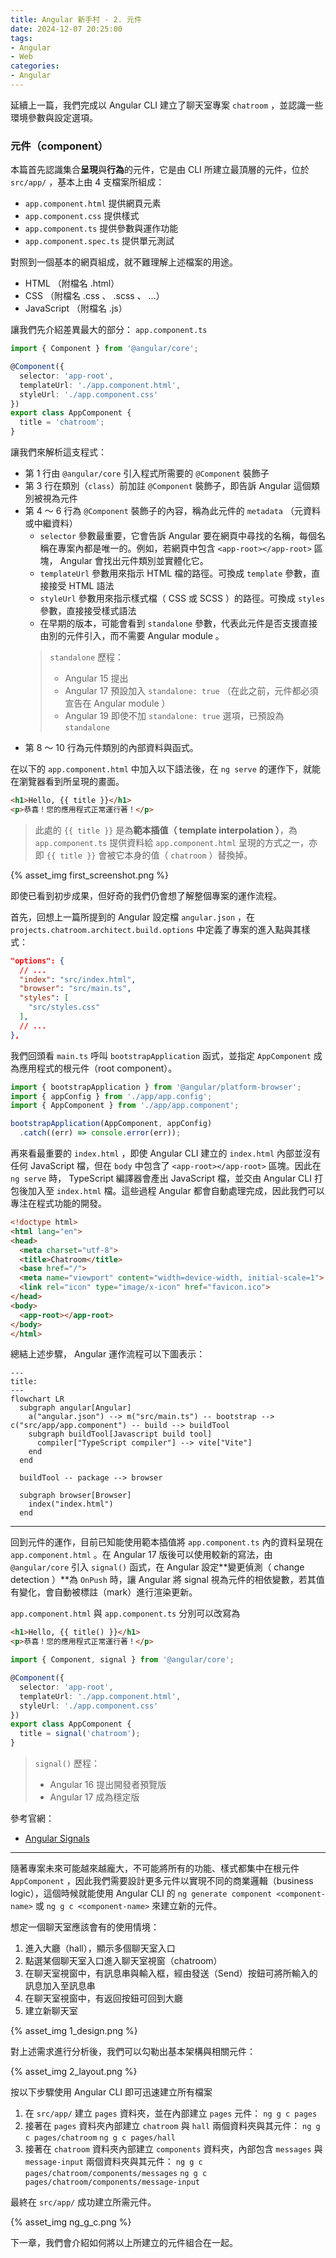 ```yaml
---
title: Angular 新手村 - 2. 元件
date: 2024-12-07 20:25:00
tags:
- Angular
- Web
categories:
- Angular
---
```


延續上一篇，我們完成以 Angular CLI 建立了聊天室專案 `chatroom` ，並認識一些環境參數與設定選項。

### 元件（component）

本篇首先認識集合**呈現**與**行為**的元件，它是由 CLI 所建立最頂層的元件，位於 `src/app/` ，基本上由 4 支檔案所組成：
* `app.component.html` 提供網頁元素
* `app.component.css` 提供樣式
* `app.component.ts` 提供參數與運作功能
* `app.component.spec.ts` 提供單元測試

對照到一個基本的網頁組成，就不難理解上述檔案的用途。
* HTML （附檔名 .html）
* CSS （附檔名 .css 、 .scss 、 …）
* JavaScript （附檔名 .js）

讓我們先介紹差異最大的部分： `app.component.ts`

```typescript
import { Component } from '@angular/core';

@Component({
  selector: 'app-root',
  templateUrl: './app.component.html',
  styleUrl: './app.component.css'
})
export class AppComponent {
  title = 'chatroom';
}
```

讓我們來解析這支程式：
* 第 1 行由 `@angular/core` 引入程式所需要的 `@Component` 裝飾子
* 第 3 行在類別（`class`）前加註 `@Component` 裝飾子，即告訴 Angular 這個類別被視為元件
* 第 4 ～ 6 行為 `@Component` 裝飾子的內容，稱為此元件的 `metadata` （元資料或中繼資料）
  * `selector` 參數最重要，它會告訴 Angular 要在網頁中尋找的名稱，每個名稱在專案內都是唯一的。例如，若網頁中包含 `<app-root></app-root>` 區塊， Angular 會找出元件類別並實體化它。
  * `templateUrl` 參數用來指示 HTML 檔的路徑。可換成 `template` 參數，直接接受 HTML 語法
  * `styleUrl` 參數用來指示樣式檔（ CSS 或 SCSS ）的路徑。可換成 `styles` 參數，直接接受樣式語法 
  * 在早期的版本，可能會看到 `standalone` 參數，代表此元件是否支援直接由別的元件引入，而不需要 Angular module 。
  > `standalone` 歷程：
  > * Angular 15 提出
  > * Angular 17 預設加入 `standalone: true` （在此之前，元件都必須宣告在 Angular module ）
  > * Angular 19 即使不加 `standalone: true` 選項，已預設為 `standalone`
* 第 8 ～ 10 行為元件類別的內部資料與函式。

在以下的 `app.component.html` 中加入以下語法後，在 `ng serve` 的運作下，就能在瀏覽器看到所呈現的畫面。

```html
<h1>Hello, {{ title }}</h1>
<p>恭喜！您的應用程式正常運行著！</p>
```

> 此處的 `{{ title }}` 是為**範本插值（ template interpolation ）**，為 `app.component.ts` 提供資料給 `app.component.html` 呈現的方式之一，亦即 `{{ title }}` 會被它本身的值（ `chatroom` ）替換掉。

{% asset_img first_screenshot.png %}

<!-- more -->

即使已看到初步成果，但好奇的我們仍會想了解整個專案的運作流程。

首先，回想上一篇所提到的 Angular 設定檔 `angular.json` ，在 `projects.chatroom.architect.build.options` 中定義了專案的進入點與其樣式：

```json
"options": {
  // ...
  "index": "src/index.html",
  "browser": "src/main.ts",
  "styles": [
    "src/styles.css"
  ],
  // ...
},
```

我們回頭看 `main.ts` 呼叫 `bootstrapApplication` 函式，並指定 `AppComponent` 成為應用程式的根元件（root component）。

```typescript
import { bootstrapApplication } from '@angular/platform-browser';
import { appConfig } from './app/app.config';
import { AppComponent } from './app/app.component';

bootstrapApplication(AppComponent, appConfig)
  .catch((err) => console.error(err));
```

再來看最重要的 `index.html` ，即使 Angular CLI 建立的 `index.html` 內部並沒有任何 JavaScript 檔，但在 `body` 中包含了 `<app-root></app-root>` 區塊。因此在 `ng serve` 時， TypeScript 編譯器會產出 JavaScript 檔，並交由 Angular CLI 打包後加入至 `index.html` 檔。這些過程 Angular 都會自動處理完成，因此我們可以專注在程式功能的開發。

```html
<!doctype html>
<html lang="en">
<head>
  <meta charset="utf-8">
  <title>Chatroom</title>
  <base href="/">
  <meta name="viewport" content="width=device-width, initial-scale=1">
  <link rel="icon" type="image/x-icon" href="favicon.ico">
</head>
<body>
  <app-root></app-root>
</body>
</html>
```

總結上述步驟， Angular 運作流程可以下圖表示：

```mermaid
---
title: 
---
flowchart LR
  subgraph angular[Angular]
    a("angular.json") --> m("src/main.ts") -- bootstrap --> c("src/app/app.component") -- build --> buildTool
    subgraph buildTool[Javascript build tool]
      compiler["TypeScript compiler"] --> vite["Vite"]
    end
  end

  buildTool -- package --> browser

  subgraph browser[Browser]
    index("index.html")
  end
```

---

回到元件的運作，目前已知能使用範本插值將 `app.component.ts` 內的資料呈現在 `app.component.html` 。在 Angular 17 版後可以使用較新的寫法，由 `@angular/core` 引入 `signal()` 函式，在 Angular 設定**變更偵測（ change detection ）**為 `OnPush` 時，讓 Angular 將 signal 視為元件的相依變數，若其值有變化，會自動被標註（mark）進行渲染更新。

`app.component.html` 與 `app.component.ts` 分別可以改寫為

```html
<h1>Hello, {{ title() }}</h1>
<p>恭喜！您的應用程式正常運行著！</p>
```
```typescript
import { Component, signal } from '@angular/core';

@Component({
  selector: 'app-root',
  templateUrl: './app.component.html',
  styleUrl: './app.component.css'
})
export class AppComponent {
  title = signal('chatroom');
}
```

> `signal()` 歷程：
> * Angular 16 提出開發者預覽版
> * Angular 17 成為穩定版

參考官網：
* [Angular Signals](https://angular.dev/guide/signals)

---

隨著專案未來可能越來越龐大，不可能將所有的功能、樣式都集中在根元件 `AppComponent` ，因此我們需要設計更多元件以實現不同的商業邏輯（business logic），這個時候就能使用 Angular CLI 的 `ng generate component <component-name>` 或 `ng g c <component-name>` 來建立新的元件。

想定一個聊天室應該會有的使用情境：
1. 進入大廳（hall），顯示多個聊天室入口
2. 點選某個聊天室入口進入聊天室視窗（chatroom）
3. 在聊天室視窗中，有訊息串與輸入框，經由發送（Send）按鈕可將所輸入的訊息加入至訊息串
4. 在聊天室視窗中，有返回按鈕可回到大廳
5. 建立新聊天室

{% asset_img 1_design.png %}

對上述需求進行分析後，我們可以勾勒出基本架構與相關元件：

{% asset_img 2_layout.png %}

按以下步驟使用 Angular CLI 即可迅速建立所有檔案
1. 在 `src/app/` 建立 `pages` 資料夾，並在內部建立 `pages` 元件：
  `ng g c pages`
2. 接著在 `pages` 資料夾內部建立 `chatroom` 與 `hall` 兩個資料夾與其元件：
  `ng g c pages/chatroom`
  `ng g c pages/hall`
3. 接著在 `chatroom` 資料夾內部建立 `components` 資料夾，內部包含 `messages` 與 `message-input` 兩個資料夾與其元件：
  `ng g c pages/chatroom/components/messages`
  `ng g c pages/chatroom/components/message-input`

最終在 `src/app/` 成功建立所需元件。

{% asset_img ng_g_c.png %}

下一章，我們會介紹如何將以上所建立的元件組合在一起。
